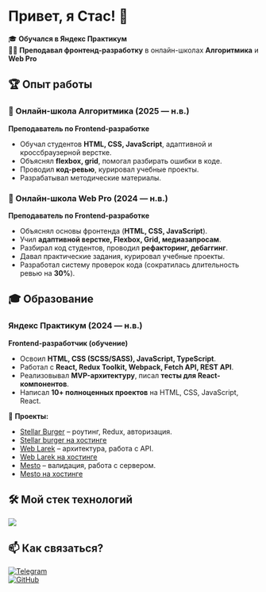 # Привет, я Стас! 👋  

🎓 **Обучался в Яндекс Практикум**  
👨‍🏫 **Преподавал фронтенд-разработку** в онлайн-школах **Алгоритмика** и **Web Pro**  

## 🏆 Опыт работы  

### 🏫 Онлайн-школа **Алгоритмика** (2025 — н.в.)  
**Преподаватель по Frontend-разработке**  
- Обучал студентов **HTML, CSS, JavaScript**, адаптивной и кроссбраузерной верстке.  
- Объяснял **flexbox, grid**, помогал разбирать ошибки в коде.  
- Проводил **код-ревью**, курировал учебные проекты.  
- Разрабатывал методические материалы.  

### 🏫 Онлайн-школа **Web Pro** (2024 — н.в.)  
**Преподаватель по Frontend-разработке**  
- Объяснял основы фронтенда (**HTML, CSS, JavaScript**).  
- Учил **адаптивной верстке, Flexbox, Grid, медиазапросам**.  
- Разбирал код студентов, проводил **рефакторинг, дебаггинг**.  
- Давал практические задания, курировал учебные проекты.  
- Разработал систему проверок кода (сократилась длительность ревью на **30%**).  

## 🎓 Образование  

### **Яндекс Практикум** (2024 — н.в.)  
**Frontend-разработчик (обучение)**  
- Освоил **HTML, CSS (SCSS/SASS), JavaScript, TypeScript**.  
- Работал с **React, Redux Toolkit, Webpack, Fetch API, REST API**.  
- Реализовывал **MVP-архитектуру**, писал **тесты для React-компонентов**.  
- Написал **10+ полноценных проектов** на HTML, CSS, JavaScript, React.  

📌 **Проекты:**  
- [Stellar Burger](https://github.com/kozlovskiiy/stellar-burgers) – роутинг, Redux, авторизация.  
- [Stellar burger на хостинге](https://stellarburgerkozlovskiy.netlify.app/)
- [Web Larek](https://github.com/kozlovskiiy/web-larek-frontend) – архитектура, работа с API.  
- [Web Larek на хостинге](https://weblarekkozlovskiy.netlify.app/)
- [Mesto](https://github.com/kozlovskiiy/mesto-project-ff) – валидация, работа с сервером.  
- [Mesto на хостинге](https://mestokozlovskiy.netlify.app/)

## 🛠️ Мой стек технологий  

<p align="left">
  <img src="https://skillicons.dev/icons?i=html,css,sass,js,ts,react,redux,tailwind,webpack,git,github,vscode,bash" />
</p>

## 📫 Как связаться?  
[![Telegram](https://img.shields.io/badge/Telegram-blue?logo=telegram)](https://t.me/r3xjkee)  
[![GitHub](https://img.shields.io/badge/GitHub-000?logo=github)](https://github.com/kozlovskiiy)  